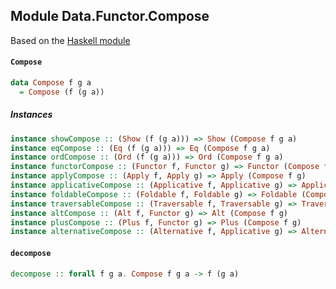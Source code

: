 ## Module Data.Functor.Compose

Based on the [Haskell module](http://hackage.haskell.org/package/transformers-0.4.3.0/docs/Data-Functor-Compose.html)

#### `Compose`

``` purescript
data Compose f g a
  = Compose (f (g a))
```

##### Instances
``` purescript
instance showCompose :: (Show (f (g a))) => Show (Compose f g a)
instance eqCompose :: (Eq (f (g a))) => Eq (Compose f g a)
instance ordCompose :: (Ord (f (g a))) => Ord (Compose f g a)
instance functorCompose :: (Functor f, Functor g) => Functor (Compose f g)
instance applyCompose :: (Apply f, Apply g) => Apply (Compose f g)
instance applicativeCompose :: (Applicative f, Applicative g) => Applicative (Compose f g)
instance foldableCompose :: (Foldable f, Foldable g) => Foldable (Compose f g)
instance traversableCompose :: (Traversable f, Traversable g) => Traversable (Compose f g)
instance altCompose :: (Alt f, Functor g) => Alt (Compose f g)
instance plusCompose :: (Plus f, Functor g) => Plus (Compose f g)
instance alternativeCompose :: (Alternative f, Applicative g) => Alternative (Compose f g)
```

#### `decompose`

``` purescript
decompose :: forall f g a. Compose f g a -> f (g a)
```



